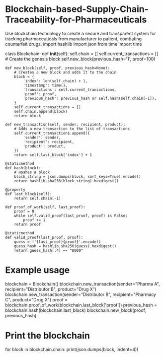 # Blockchain-based-Supply-Chain-Traceability-for-Pharmaceuticals
Use blockchain technology to create a secure and transparent system for tracking pharmaceuticals from manufacturer to patient, combating counterfeit drugs.
import hashlib
import json
from time import time

class Blockchain:
    def __init__(self):
        self.chain = []
        self.current_transactions = []
        # Create the genesis block
        self.new_block(previous_hash='1', proof=100)

    def new_block(self, proof, previous_hash=None):
        # Creates a new block and adds it to the chain
        block = {
            'index': len(self.chain) + 1,
            'timestamp': time(),
            'transactions': self.current_transactions,
            'proof': proof,
            'previous_hash': previous_hash or self.hash(self.chain[-1]),
        }
        self.current_transactions = []
        self.chain.append(block)
        return block

    def new_transaction(self, sender, recipient, product):
        # Adds a new transaction to the list of transactions
        self.current_transactions.append({
            'sender': sender,
            'recipient': recipient,
            'product': product,
        })
        return self.last_block['index'] + 1

    @staticmethod
    def hash(block):
        # Hashes a block
        block_string = json.dumps(block, sort_keys=True).encode()
        return hashlib.sha256(block_string).hexdigest()

    @property
    def last_block(self):
        return self.chain[-1]

    def proof_of_work(self, last_proof):
        proof = 0
        while self.valid_proof(last_proof, proof) is False:
            proof += 1
        return proof

    @staticmethod
    def valid_proof(last_proof, proof):
        guess = f'{last_proof}{proof}'.encode()
        guess_hash = hashlib.sha256(guess).hexdigest()
        return guess_hash[:4] == "0000"

# Example usage
blockchain = Blockchain()
blockchain.new_transaction(sender="Pharma A", recipient="Distributor B", product="Drug X")
blockchain.new_transaction(sender="Distributor B", recipient="Pharmacy C", product="Drug X")
proof = blockchain.proof_of_work(blockchain.last_block['proof'])
previous_hash = blockchain.hash(blockchain.last_block)
blockchain.new_block(proof, previous_hash)

# Print the blockchain
for block in blockchain.chain:
    print(json.dumps(block, indent=4))
